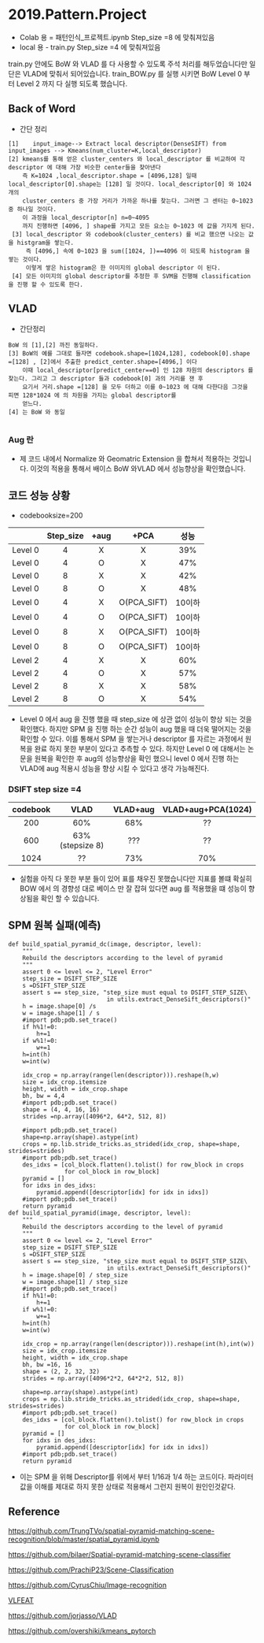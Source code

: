 # 2019.Pattern.Project

- Colab 용 = 패턴인식_프로젝트.ipynb Step_size =8 에 맞춰져있음
- local 용 - train.py Step_size =4 에 맞춰져있음

train.py 안에도 BoW 와 VLAD 를 다 사용할 수 있도록 주석 처리를 해두었습니다만 일단은 VLAD에 맞춰서 되어있습니다. 
train_BOW.py 를 실행 시키면 BoW Level 0 부터 Level 2 까지 다 실행 되도록 했습니다. 
## Back of Word

- 간단 정리 
```
[1]    input_image--> Extract local descriptor(DenseSIFT) from input_images --> Kmeans(num_cluster=K,local_descriptor)
[2] kmeans를 통해 얻은 cluster_centers 와 local_descriptor 를 비교하여 각 descriptor 에 대해 가장 비슷한 center들을 찾아낸다 
    즉 K=1024 ,local_descriptor.shape = [4096,128] 일때 local_descriptor[0].shape는 [128] 일 것이다. local_descriptor[0] 와 1024개의 
    cluster_centers 중 가장 거리가 가까운 하나를 찾는다. 그러면 그 센터는 0~1023 중 하나일 것이다. 
    이 과정을 local_descriptor[n] n=0~4095     
    까지 진행하면 [4096, ] shape를 가지고 모든 요소는 0~1023 에 값을 가지게 된다. 
 [3] local_descriptor 와 codebook(cluster_centers) 를 비교 했으면 나오는 값을 histgram을 쌓는다.
     즉 [4096,] 속에 0~1023 을 sum([1024, ])==4096 이 되도록 histogram 을 쌓는 것이다. 
     이렇게 쌓은 histogram은 한 이미지의 global descriptor 이 된다. 
 [4] 모든 이미지의 global descriptor를 추정한 후 SVM을 진행해 classification을 진행 할 수 있도록 한다.
```
## VLAD 
- 간단정리
```
BoW 의 [1],[2] 까진 동일하다.
[3] BoW의 예를 그대로 들자면 codebook.shape=[1024,128], codebook[0].shape =[128] , [2]에서 추출한 predict_center.shape=[4096,] 이다 
    이때 local_descriptor[predict_center==0] 인 128 차원의 descriptors 를 찾는다. 그리고 그 descriptor 들과 codebook[0] 과의 거리를 잰 후
    요기서 거리.shape =[128] 을 모두 더하고 이를 0~1023 에 대해 다한다음 그것을 피면 128*1024 에 의 차원을 가지는 global descriptor를 
    얻느다.
[4] 는 BoW 와 동일 
    

```

### Aug 란 

- 제 코드 내에서 Normalize 와 Geomatric Extension 을 합쳐서 적용하는 것입니다. 이것의 적용을 통해서 배이스 BoW 와VLAD 에서 성능향상을 확인했습니다.

## 코드 성능 상황

- codebooksize=200

|      | Step_size | +aug| +PCA| 성능 |  
| :----:|:---------:|:---:|:---:|:---:|
|Level 0|    4    |X   |  X | 39% |
|Level 0| 4 |O    | X | 47% |
|Level 0|    8    |X   |  X | 42% |
|Level 0|8        |O    | X | 48% |
|Level 0|    4    |X   |  O(PCA_SIFT) | 10이하 |
|Level 0|4        |O    | O(PCA_SIFT) | 10이하 |
|Level 0|    8    |X   |  O(PCA_SIFT) | 10이하 |
|Level 0|8        |O    | O(PCA_SIFT) | 10이하 |
|Level 2|    4    |X   |  X | 60% |
|Level 2|4        |O    | X | 57% |
|Level 2|    8    |X   |  X | 58% |
|Level 2|8        |O    | X | 54% |

- Level 0 에서 aug 을 진행 했을 때 step_size 에 상관 없이 성능이 향상 되는 것을 확인했다. 하지만 SPM 을 진행 하는 순간 성능이 aug 했을 때 더욱 떨어지는 것을 확인할 수 있다. 이를 통해서 SPM 을 쌓는거나 descriptor 를 자르는 과정에서 원복을 완료 하지 못한 부분이 있다고 추측할 수 있다. 하지만 Level 0 에 대해서는 논문을 원복을 확인한 후 aug의 성능향상을 확인 했으니 level 0 에서 진행 하는 VLAD에 aug 적용시 성능을 향상 시킬 수 있다고 생각 가능해진다.

### DSIFT step size =4


|codebook| VLAD | VLAD+aug |VLAD+aug+PCA(1024)|
|:---:|:---:| :---:|:---:|
|200|60% | 68% |??|
|600 |63%(stepsize 8)| ???| ??|
|1024|??| 73% |70%|

- 실험을 아직 다 못한 부분 들이 있어 표를 채우진 못했습니다만 지표를 볼떄 확실히 BOW 에서 의 경향성 대로 베이스 만 잘 잡혀 있다면 aug 를 적용했을 떄 성능이 향상됨을 확인 할 수 있습니다.

## SPM 원복 실패(예측)

```
def build_spatial_pyramid_dc(image, descriptor, level):
    """
    Rebuild the descriptors according to the level of pyramid
    """
    assert 0 <= level <= 2, "Level Error"
    step_size = DSIFT_STEP_SIZE
    s =DSIFT_STEP_SIZE
    assert s == step_size, "step_size must equal to DSIFT_STEP_SIZE\
                            in utils.extract_DenseSift_descriptors()"
    h = image.shape[0] /s
    w = image.shape[1] / s
    #import pdb;pdb.set_trace()
    if h%1!=0:
        h+=1
    if w%1!=0:
        w+=1
    h=int(h)
    w=int(w)
    
    idx_crop = np.array(range(len(descriptor))).reshape(h,w)
    size = idx_crop.itemsize
    height, width = idx_crop.shape
    bh, bw = 4,4
    #import pdb;pdb.set_trace()  
    shape = (4, 4, 16, 16)
    strides =np.array([4096*2, 64*2, 512, 8])
    
    #import pdb;pdb.set_trace()  
    shape=np.array(shape).astype(int)
    crops = np.lib.stride_tricks.as_strided(idx_crop, shape=shape, strides=strides)
    #import pdb;pdb.set_trace() 
    des_idxs = [col_block.flatten().tolist() for row_block in crops
                for col_block in row_block]
    pyramid = []
    for idxs in des_idxs:
        pyramid.append([descriptor[idx] for idx in idxs])
    #import pdb;pdb.set_trace()
    return pyramid
def build_spatial_pyramid(image, descriptor, level):
    """
    Rebuild the descriptors according to the level of pyramid
    """
    assert 0 <= level <= 2, "Level Error"
    step_size = DSIFT_STEP_SIZE
    s =DSIFT_STEP_SIZE
    assert s == step_size, "step_size must equal to DSIFT_STEP_SIZE\
                            in utils.extract_DenseSift_descriptors()"
    h = image.shape[0] / step_size
    w = image.shape[1] / step_size
    #import pdb;pdb.set_trace()
    if h%1!=0:
        h+=1
    if w%1!=0:
        w+=1
    h=int(h)
    w=int(w)
    
    idx_crop = np.array(range(len(descriptor))).reshape(int(h),int(w))
    size = idx_crop.itemsize
    height, width = idx_crop.shape
    bh, bw =16, 16
    shape = (2, 2, 32, 32)
    strides = np.array([4096*2*2, 64*2*2, 512, 8])
      
    shape=np.array(shape).astype(int)
    crops = np.lib.stride_tricks.as_strided(idx_crop, shape=shape, strides=strides)
    #import pdb;pdb.set_trace()  
    des_idxs = [col_block.flatten().tolist() for row_block in crops
                for col_block in row_block]
    pyramid = []
    for idxs in des_idxs:
        pyramid.append([descriptor[idx] for idx in idxs])
    #import pdb;pdb.set_trace()
    return pyramid
```
- 이는 SPM 을 위해 Descriptor를 위에서 부터 1/16과 1/4 하는 코드이다. 파라미터 값을 이해를 제대로 하지 못한 상태로 적용해서 그런지 원복이 원인인것같다.


## Reference

https://github.com/TrungTVo/spatial-pyramid-matching-scene-recognition/blob/master/spatial_pyramid.ipynb

https://github.com/bilaer/Spatial-pyramid-matching-scene-classifier

https://github.com/PrachiP23/Scene-Classification

https://github.com/CyrusChiu/Image-recognition

[VLFEAT](http://www.vlfeat.org/)

https://github.com/jorjasso/VLAD

https://github.com/overshiki/kmeans_pytorch
